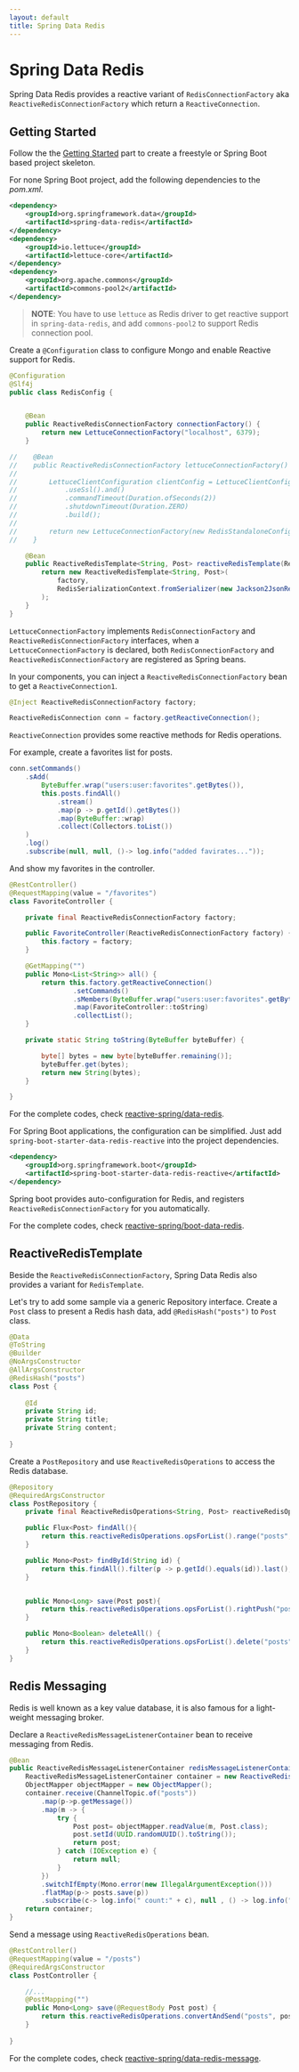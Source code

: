```yaml
---
layout: default
title: Spring Data Redis
---
```



# Spring Data Redis

Spring Data Redis provides a reactive variant of `RedisConnectionFactory` aka `ReactiveRedisConnectionFactory` which return a `ReactiveConnection`.

## Getting Started

Follow the the [Getting Started](./start) part to create a freestyle or Spring Boot based project skeleton.

For none Spring Boot project, add the following dependencies to the *pom.xml*.

```xml
<dependency>
	<groupId>org.springframework.data</groupId>
	<artifactId>spring-data-redis</artifactId>
</dependency>
<dependency>
	<groupId>io.lettuce</groupId>
	<artifactId>lettuce-core</artifactId>
</dependency>
<dependency>
	<groupId>org.apache.commons</groupId>
	<artifactId>commons-pool2</artifactId>
</dependency>    
```

>**NOTE**: You have to use `lettuce` as Redis driver to get reactive support in `spring-data-redis`, and add `commons-pool2` to support Redis connection pool.

Create a `@Configuration` class to configure Mongo and enable Reactive support for Redis.

```java
@Configuration
@Slf4j
public class RedisConfig {


    @Bean
    public ReactiveRedisConnectionFactory connectionFactory() {
        return new LettuceConnectionFactory("localhost", 6379);
    }

//    @Bean
//    public ReactiveRedisConnectionFactory lettuceConnectionFactory() {
//
//        LettuceClientConfiguration clientConfig = LettuceClientConfiguration.builder()
//            .useSsl().and()
//            .commandTimeout(Duration.ofSeconds(2))
//            .shutdownTimeout(Duration.ZERO)
//            .build();
//
//        return new LettuceConnectionFactory(new RedisStandaloneConfiguration("localhost", 6379), clientConfig);
//    }

    @Bean
    public ReactiveRedisTemplate<String, Post> reactiveRedisTemplate(ReactiveRedisConnectionFactory factory) {
        return new ReactiveRedisTemplate<String, Post>(
            factory,
            RedisSerializationContext.fromSerializer(new Jackson2JsonRedisSerializer(Post.class))
        );
    }
}	
```

`LettuceConnectionFactory` implements `RedisConnectionFactory` and `ReactiveRedisConnectionFactory` interfaces, when a `LettuceConnectionFactory` is declared, both `RedisConnectionFactory` and `ReactiveRedisConnectionFactory` are registered as Spring beans. 

In your components, you can inject a `ReactiveRedisConnectionFactory` bean to get a `ReactiveConnection1`.

```java
@Inject ReactiveRedisConnectionFactory factory;

ReactiveRedisConnection conn = factory.getReactiveConnection();
```

`ReactiveConnection` provides some reactive methods for Redis operations.

For example, create a favorites list for posts.

```java
conn.setCommands()
	.sAdd(
		ByteBuffer.wrap("users:user:favorites".getBytes()),
		this.posts.findAll()
			.stream()
			.map(p -> p.getId().getBytes())
			.map(ByteBuffer::wrap)
			.collect(Collectors.toList())
	)
	.log()
	.subscribe(null, null, ()-> log.info("added favirates..."));
```

And show my favorites in the controller.

```java
@RestController()
@RequestMapping(value = "/favorites")
class FavoriteController {

    private final ReactiveRedisConnectionFactory factory;

    public FavoriteController(ReactiveRedisConnectionFactory factory) {
        this.factory = factory;
    }

    @GetMapping("")
    public Mono<List<String>> all() {
        return this.factory.getReactiveConnection()
                .setCommands()
                .sMembers(ByteBuffer.wrap("users:user:favorites".getBytes()))
                .map(FavoriteController::toString)
                .collectList();
    }

    private static String toString(ByteBuffer byteBuffer) {

        byte[] bytes = new byte[byteBuffer.remaining()];
        byteBuffer.get(bytes);
        return new String(bytes);
    }

}
```

For the complete codes, check [reactive-spring/data-redis](https://github.com/imdadareeph/reactive-spring/blob/master/data-redis).
 
For Spring Boot applications, the configuration can be simplified. Just add `spring-boot-starter-data-redis-reactive` into the project dependencies.

```xml
<dependency>
	<groupId>org.springframework.boot</groupId>
	<artifactId>spring-boot-starter-data-redis-reactive</artifactId>
</dependency>
```

Spring boot provides auto-configuration for Redis, and registers `ReactiveRedisConnectionFactory` for you automatically.

For the complete codes, check [reactive-spring/boot-data-redis](https://github.com/imdadareeph/reactive-spring/blob/master/boot-data-redis).


## ReactiveRedisTemplate

Beside the `ReactiveRedisConnectionFactory`, Spring Data Redis also provides a variant for `RedisTemplate`.

Let's try to add some sample via a generic Repository interface. Create a `Post` class to present a Redis hash data, add `@RedisHash("posts")` to `Post` class.

```java
@Data
@ToString
@Builder
@NoArgsConstructor
@AllArgsConstructor
@RedisHash("posts")
class Post {
    
    @Id
    private String id;
    private String title;
    private String content;
    
}
```

Create a `PostRepository` and use `ReactiveRedisOperations` to access the Redis database.

```java
@Repository
@RequiredArgsConstructor
class PostRepository {
    private final ReactiveRedisOperations<String, Post> reactiveRedisOperations;

    public Flux<Post> findAll(){
        return this.reactiveRedisOperations.opsForList().range("posts", 0, -1);
    }

    public Mono<Post> findById(String id) {
        return this.findAll().filter(p -> p.getId().equals(id)).last();
    }


    public Mono<Long> save(Post post){
        return this.reactiveRedisOperations.opsForList().rightPush("posts", post);
    }

    public Mono<Boolean> deleteAll() {
        return this.reactiveRedisOperations.opsForList().delete("posts");
    }
}
```
## Redis Messaging

Redis is well known as a key value database, it is also famous for a light-weight messaging broker. 

Declare a `ReactiveRedisMessageListenerContainer` bean to receive messaging from Redis.

```java
@Bean
public ReactiveRedisMessageListenerContainer redisMessageListenerContainer(PostRepository posts, ReactiveRedisConnectionFactory connectionFactory) {
	ReactiveRedisMessageListenerContainer container = new ReactiveRedisMessageListenerContainer(connectionFactory);
	ObjectMapper objectMapper = new ObjectMapper();
	container.receive(ChannelTopic.of("posts"))
		.map(p->p.getMessage())
		.map(m -> {
			try {
				Post post= objectMapper.readValue(m, Post.class);
				post.setId(UUID.randomUUID().toString());
				return post;
			} catch (IOException e) {
				return null;
			}
		})
		.switchIfEmpty(Mono.error(new IllegalArgumentException()))
		.flatMap(p-> posts.save(p))
		.subscribe(c-> log.info(" count:" + c), null , () -> log.info("saving post."));
	return container;
}
```	

Send a message using `ReactiveRedisOperations` bean.

```java
@RestController()
@RequestMapping(value = "/posts")
@RequiredArgsConstructor
class PostController {

    //...
    @PostMapping("")
    public Mono<Long> save(@RequestBody Post post) {
        return this.reactiveRedisOperations.convertAndSend("posts", post );
    }
	
}	
```

For the complete codes, check [reactive-spring/data-redis-message](https://github.com/imdadareeph/reactive-spring/blob/master/data-redis-message).
